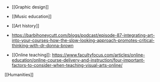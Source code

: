 - [[Graphic design]]
- [[Music education]]
- [[Art history]]

- https://barbihoneycutt.com/blogs/podcast/episode-87-integrating-art-into-your-courses-how-the-slow-looking-approach-promotes-critical-thinking-with-dr-donna-brown
- [[Online teaching]]: https://www.facultyfocus.com/articles/online-education/online-course-delivery-and-instruction/four-important-factors-to-consider-when-teaching-visual-arts-online/

[[Humanities]]
